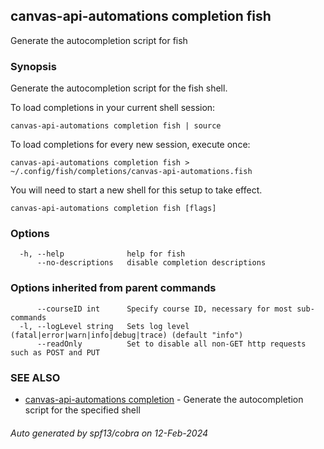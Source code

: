 ## canvas-api-automations completion fish

Generate the autocompletion script for fish

### Synopsis

Generate the autocompletion script for the fish shell.

To load completions in your current shell session:

	canvas-api-automations completion fish | source

To load completions for every new session, execute once:

	canvas-api-automations completion fish > ~/.config/fish/completions/canvas-api-automations.fish

You will need to start a new shell for this setup to take effect.


```
canvas-api-automations completion fish [flags]
```

### Options

```
  -h, --help              help for fish
      --no-descriptions   disable completion descriptions
```

### Options inherited from parent commands

```
      --courseID int      Specify course ID, necessary for most sub-commands
  -l, --logLevel string   Sets log level (fatal|error|warn|info|debug|trace) (default "info")
      --readOnly          Set to disable all non-GET http requests such as POST and PUT
```

### SEE ALSO

* [canvas-api-automations completion](canvas-api-automations_completion.md)	 - Generate the autocompletion script for the specified shell

###### Auto generated by spf13/cobra on 12-Feb-2024
